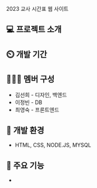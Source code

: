 2023 교사 시간표 웹 사이트

## 💻 프로젝트 소개



## ⏲️ 개발 기간
  


## 🧑‍🤝‍🧑 멤버 구성
  - 김선희 - 디자인, 백엔드
  - 이정빈 - DB
  - 최영숙 - 프론트엔드


## 🔩 개발 환경
  - HTML, CSS, NODE.JS, MYSQL



## 📌 주요 기능
  - 

